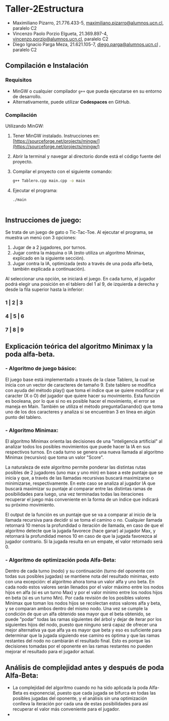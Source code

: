 # Taller-2Estructura
* Maximiliano Pizarro, 21.776.433-5, maximiliano.pizarro@alumnos.ucn.cl, paralelo C2
* Vincenzo Paolo Porzio Elgueta, 21.369.897-4, vincenzo.porzio@alumnos.ucn.cl, paralelo C2
* Diego Ignacio Parga Meza, 21.621.105-7, diego.parga@alumnos.ucn.cl , paralelo C2

## Compilación e Instalación

### Requisitos
- MinGW o cualquier compilador `g++` que pueda ejecutarse en su entorno de desarrollo.
- Alternativamente, puede utilizar **Codespaces** en GitHub.

### Compilación
Utilizando MinGW:
1. Tener MinGW instalado. Instrucciones en: [https://sourceforge.net/projects/mingw/](https://sourceforge.net/projects/mingw/)
2. Abrir la terminal y navegar al directorio donde está el código fuente del proyecto.
3. Compilar el proyecto con el siguiente comando:

   ```bash
   g++ Tablero.cpp main.cpp -o main
4. Ejecutar el programa:
   
   ```bash
   ./main
 
## Instrucciones de juego:
Se trata de un juego de gato o Tic-Tac-Toe. Al ejecutar el programa, se muestra un menú con 3 opciones:
1. Jugar de a 2 jugadores, por turnos.
2. Jugar contra la máquina o IA (esto utiliza un algoritmo Minimax, explicado en la siguiente sección).
3. Jugar contra la IA, optimizada (esto a través de una poda alfa-beta, también explicada a continuación).

Al seleccionar una opción, se iniciará el juego. En cada turno, el jugador podrá elegir una posición en el tablero del 1 al 9, de izquierda a derecha y desde la fila superior hasta la inferior:
###  1 | 2 | 3
###  4 | 5 | 6
###  7 | 8 | 9

## Explicación teórica del algoritmo Minimax y la poda alfa-beta.

### - Algoritmo de juego básico: 
El juego base está implementado a través de la clase Tablero, la cual se inicia con un vector de caracteres de tamaño 9. Este tablero se modifica con ayuda del método play() que toma el índice que se quiere modificar y el caracter (X o O) del jugador que quiere hacer su movimiento. Esta función es booleana, por lo que si no es posible hacer el movimiento, el error se maneja en Main. También se utiliza el método preguntaGanando() que toma uno de los dos caracteres y analiza si se encuentran 3 en línea en algún punto del tablero.

### - Algoritmo Minimax:
El algoritmo Minimax orienta las decisiones de una "inteligencia artificial" al analizar todos los posibles movimientos que puede hacer la IA en sus respectivos turnos. En cada turno se genera una nueva llamada al algoritmo Minimax (recursivo) que toma un valor "Score".

La naturaleza de este algoritmo permite ponderar las distintas rutas posibles de 2 jugadores (uno max y uno min) en base a este puntaje que se inicia y que, a través de las llamadas recursivas buscará maximizarse o minimizarse, respectivamente. En este caso se analiza al jugador IA que buscará maximizar su puntaje al comparar entre las distintas ramas de posibilidades para luego, una vez terminadas todas las iteraciones recuperar el juego más conveniente en la forma de un índice que indicará su próximo movimiento. 

El output de la función es un puntaje que se va a comparar al inicio de la llamada recursiva para decidir si se toma el camino o no. Cualquier llamada retornará 10 menos la profundidad o iteración de llamada, en caso de que el algoritmo detecte que la jugada favorece (hace ganar) al jugador Max, y retornará la profundidad menos 10 en caso de que la jugada favorezca al jugador contrario. Si la jugada resulta en un empate, el valor retornado será 0.

### - Algoritmo de optimización poda Alfa-Beta:
Dentro de cada turno (nodo) y su continuación (turno del oponente con todas sus posibles jugadas) se mantiene nota del resultado minimax, esto con una excepción: el algoritmo ahora toma un valor alfa y uno beta. En cada nodo estos valores serán llenados por el valor máximo entre los nodos hijos en alfa (si es un turno Max) y por el valor mínimo entre los nodos hijos en beta (si es un turno Min). Por cada revisión de los posibles valores Minimax que toman los nodos hijos se recolectan estos valores alfa y beta, y se comparan ambos dentro del mismo nodo. Una vez se cumple la condición de que un alfa obtenido sea mayor que el beta obtenido, se puede "podar" todas las ramas siguientes del árbol y dejar de iterar por los siguientes hijos del nodo, puesto que ninguno será capaz de ofrecer una mejor alternativa ya que alfa ya es mayor que beta y eso es suficiente para determinar que la jugada siguiendo ese camino es óptima y que las ramas restantes del nodo no cambiarán el resultado final. Esto es porque las decisiones tomadas por el oponente en las ramas restantes no pueden mejorar el resultado para el jugador actual.
## Análisis de complejidad antes y después de poda Alfa-Beta:
 * La complejidad del algoritmo cuando no ha sido aplicada la poda Alfa-Beta es exponencial, puesto que cada jugada se bifurca en todas las posibles jugadas del oponente, y el análisis sin una optimización conlleva la iteración por cada una de estas posibilidades para así recuperar el valor más conveniente para el jugador.
 * 
